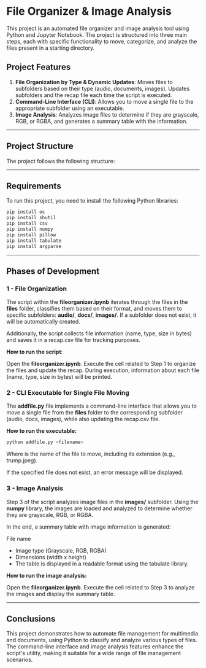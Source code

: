 # File Organizer & Image Analysis

This project is an automated file organizer and image analysis tool using Python and Jupyter Notebook. The project is structured into three main steps, each with specific functionality to move, categorize, and analyze the files present in a starting directory.

## Project Features

1. **File Organization by Type & Dynamic Updates**: Moves files to subfolders based on their type (audio, documents, images). Updates subfolders and the recap file each time the script is executed.
2. **Command-Line Interface (CLI)**: Allows you to move a single file to the appropriate subfolder using an executable.
3. **Image Analysis**: Analyzes image files to determine if they are grayscale, RGB, or RGBA, and generates a summary table with the information.

---

## Project Structure

The project follows the following structure:


---

## Requirements

To run this project, you need to install the following Python libraries:

```bash
pip install os
pip install shutil
pip install csv
pip install numpy
pip install pillow
pip install tabulate
pip install argparse
```

---

## Phases of Development

  ### 1 - File Organization
  The script within the **fileorganizer.ipynb** iterates through the files in the **files** folder, classifies them based on their format, and moves them to specific subfolders: **audio/**, **docs/**, **images/**. If a subfolder does not exist, it will be automatically created.

Additionally, the script collects file information (name, type, size in bytes) and saves it in a recap.csv file for tracking purposes.

**How to run the script**:

Open the **fileorganizer.ipynb**.
Execute the cell related to Step 1 to organize the files and update the recap.
During execution, information about each file (name, type, size in bytes) will be printed.

  ### 2 - CLI Executable for Single File Moving

The **addfile.py** file implements a command-line interface that allows you to move a single file from the **files** folder to the corresponding subfolder (audio, docs, images), while also updating the recap.csv file.

**How to run the executable:**

```bash
python addfile.py <filename>
```

Where **<filename>** is the name of the file to move, including its extension (e.g., trump.jpeg).

If the specified file does not exist, an error message will be displayed.

  ### 3 - Image Analysis

  Step 3 of the script analyzes image files in the **images/** subfolder. Using the **numpy** library, the images are loaded and analyzed to determine whether they are grayscale, RGB, or RGBA.

In the end, a summary table with image information is generated:

File name
- Image type (Grayscale, RGB, RGBA)
- Dimensions (width x height)
- The table is displayed in a readable format using the tabulate library.

**How to run the image analysis:**

Open the **fileorganizer.ipynb**.
Execute the cell related to Step 3 to analyze the images and display the summary table.

---

## Conclusions

This project demonstrates how to automate file management for multimedia and documents, using Python to classify and analyze various types of files. The command-line interface and image analysis features enhance the script's utility, making it suitable for a wide range of file management scenarios.

